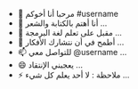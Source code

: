 - 👋 مرحبا أنا أخوكم #username
- 👀 أنا أهتم بالكتابة والشعر ...
- 🌱 مقبل على تعلم لغة البرمجة  ...
- 💞️ أطمح في أن نتشارك الأفكار ...
- 📫 للتواصل معي @username ...
- 😄 يعجبني الإنتقاد ...
- ⚡ ملاحظة : لا أحد يعلم كل شيء ...

<!---
bnhamdan-b52/bnhamdan-b52 is a ✨ special ✨ repository because its `README.md` (this file) appears on your GitHub profile.
You can click the Preview link to take a look at your changes.
--->
